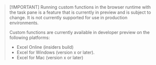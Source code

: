 > [!IMPORTANT] Running custom functions in the browser runtime with the task pane is a feature that is currently in preview and is subject to change. It is not currently supported for use in production environments.
>
> Custom functions are currently available in developer preview on the following platforms:
> - Excel Online (insiders build)
> - Excel for Windows (version x or later).
> - Excel for Mac (version x or later)
